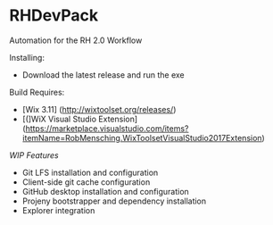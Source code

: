 # RHDevPack
Automation for the RH 2.0 Workflow

Installing:
- Download the latest release and run the exe

Build Requires:
- [Wix 3.11] (http://wixtoolset.org/releases/)
- [(]WiX Visual Studio Extension] (https://marketplace.visualstudio.com/items?itemName=RobMensching.WixToolsetVisualStudio2017Extension)

*WIP Features*

- Git LFS installation and configuration
- Client-side git cache configuration
- GitHub desktop installation and configuration
- Projeny bootstrapper and dependency installation
- Explorer integration
